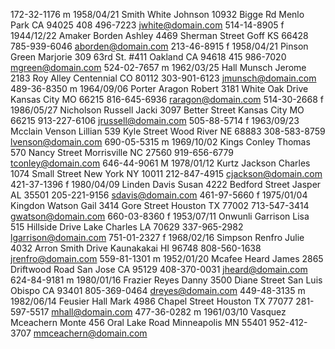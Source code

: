 172-32-1176 m 1958/04/21 Smith White Johnson 10932 Bigge Rd Menlo Park CA 94025 408 496-7223 jwhite@domain.com
514-14-8905 f 1944/12/22 Amaker Borden Ashley 4469 Sherman Street Goff KS 66428 785-939-6046 aborden@domain.com
213-46-8915 f 1958/04/21 Pinson Green Marjorie 309 63rd St. #411 Oakland CA 94618 415 986-7020 mgreen@domain.com
524-02-7657 m 1962/03/25 Hall Munsch Jerome 2183 Roy Alley Centennial CO 80112 303-901-6123 jmunsch@domain.com
489-36-8350 m 1964/09/06 Porter Aragon Robert 3181 White Oak Drive Kansas City MO 66215 816-645-6936 raragon@domain.com
514-30-2668 f 1986/05/27 Nicholson Russell Jacki 3097 Better Street Kansas City MO 66215 913-227-6106 jrussell@domain.com
505-88-5714 f 1963/09/23 Mcclain Venson Lillian 539 Kyle Street Wood River NE 68883 308-583-8759 lvenson@domain.com
690-05-5315 m 1969/10/02 Kings Conley Thomas 570 Nancy Street Morrisville NC 27560 919-656-6779 tconley@domain.com
646-44-9061 M 1978/01/12 Kurtz Jackson Charles 1074 Small Street New York NY 10011 212-847-4915 cjackson@domain.com
421-37-1396 f 1980/04/09 Linden Davis Susan 4222 Bedford Street Jasper AL 35501 205-221-9156 sdavis@domain.com
461-97-5660 f 1975/01/04 Kingdon Watson Gail 3414 Gore Street Houston TX 77002 713-547-3414 gwatson@domain.com
660-03-8360 f 1953/07/11 Onwunli Garrison Lisa 515 Hillside Drive Lake Charles LA 70629 337-965-2982 lgarrison@domain.com
751-01-2327 f 1968/02/16 Simpson Renfro Julie 4032 Arron Smith Drive Kaunakakai HI 96748 808-560-1638 jrenfro@domain.com
559-81-1301 m 1952/01/20 Mcafee Heard James 2865 Driftwood Road San Jose CA 95129 408-370-0031 jheard@domain.com
624-84-9181 m 1980/01/16 Frazier Reyes Danny 3500 Diane Street San Luis Obispo CA 93401 805-369-0464 dreyes@domain.com
449-48-3135 m 1982/06/14 Feusier Hall Mark 4986 Chapel Street Houston TX 77077 281-597-5517 mhall@domain.com
477-36-0282 m 1961/03/10 Vasquez Mceachern Monte 456 Oral Lake Road Minneapolis MN 55401 952-412-3707 mmceachern@domain.com
